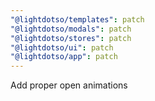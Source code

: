 ```yaml
---
"@lightdotso/templates": patch
"@lightdotso/modals": patch
"@lightdotso/stores": patch
"@lightdotso/ui": patch
"@lightdotso/app": patch
---
```


Add proper open animations
